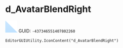 # d_AvatarBlendRight
![](/img/d_AvatarBlendRight.png)
GUID: `-437346551407802260`
```
EditorGUIUtility.IconContent("d_AvatarBlendRight")
```
